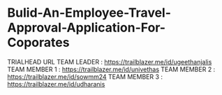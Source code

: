 # Bulid-An-Employee-Travel-Approval-Application-For-Coporates 
TRIALHEAD URL
TEAM LEADER : https://trailblazer.me/id/ugeethanjalis
TEAM MEMBER 1 : https://trailblazer.me/id/univethas
TEAM MEMBER 2 : https://trailblazer.me/id/sowmm24
TEAM MEMBER 3 : https://trailblazer.me/id/udharanis
